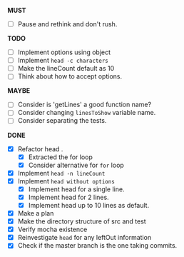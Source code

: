 **MUST**
- [ ] Pause and rethink and don't rush.

**TODO**

- [ ] Implement options using object
- [ ] Implement `head -c characters`
- [ ] Make the lineCount default as 10
- [ ] Think about how to accept options.

**MAYBE**

- [ ] Consider is 'getLines' a good function name?
- [ ] Consider changing `linesToShow` variable name.
- [ ] Consider separating the tests.

**DONE**

- [x] Refactor head .
  - [x] Extracted the for loop
  - [x] Consider alternative for `for` loop
- [x] Implement `head -n lineCount` 
- [x] Implement `head without options`
  - [x] Implement head for a single line.
  - [x] Implement head for 2 lines.
  - [x] Implement head up to 10 lines as default.
- [x] Make a plan
- [x] Make the directory structure of src and test
- [x] Verify mocha existence
- [x] Reinvestigate `head` for any leftOut information
- [x] Check if the master branch is the one taking commits.
